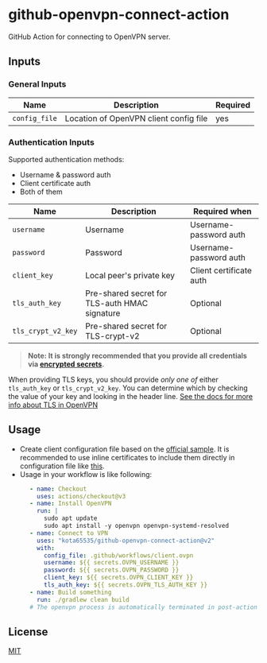 # github-openvpn-connect-action

GitHub Action for connecting to OpenVPN server.

## Inputs

### General Inputs

| Name          | Description                            | Required |
|---------------|----------------------------------------|----------|
| `config_file` | Location of OpenVPN client config file | yes      |

### Authentication Inputs

Supported authentication methods:

- Username & password auth
- Client certificate auth
- Both of them

| Name               | Description                                   | Required when           | 
|--------------------|-----------------------------------------------|-------------------------|
| `username`         | Username                                      | Username-password auth  |
| `password`         | Password                                      | Username-password auth  |
| `client_key`       | Local peer's private key                      | Client certificate auth |
| `tls_auth_key`     | Pre-shared secret for TLS-auth HMAC signature | Optional                |
| `tls_crypt_v2_key` | Pre-shared secret for TLS-crypt-v2            | Optional                |

> **Note: It is strongly recommended that you provide all credentials
via [encrypted secrets](https://docs.github.com/en/actions/security-guides/encrypted-secrets).**

When providing TLS keys, you should provide *only one of* either `tls_auth_key` or `tls_crypt_v2_key`.
You can determine which by checking the value of your key and looking in the header line. 
[See the docs for more info about TLS in OpenVPN](https://openvpn.net/vpn-server-resources/tls-control-channel-security-in-openvpn-access-server)

## Usage

- Create client configuration file based on
  the [official sample](https://github.com/OpenVPN/openvpn/blob/master/sample/sample-config-files/client.conf). It is
  recommended to use inline certificates to include them directly in configuration file
  like [this](https://github.com/kota65535/github-openvpn-connect-action/tree/master/.github/workflows/client.ovpn).
- Usage in your workflow is like following:

```yaml
      - name: Checkout
        uses: actions/checkout@v3
      - name: Install OpenVPN
        run: |
          sudo apt update
          sudo apt install -y openvpn openvpn-systemd-resolved
      - name: Connect to VPN
        uses: "kota65535/github-openvpn-connect-action@v2"
        with:
          config_file: .github/workflows/client.ovpn
          username: ${{ secrets.OVPN_USERNAME }}
          password: ${{ secrets.OVPN_PASSWORD }}
          client_key: ${{ secrets.OVPN_CLIENT_KEY }}
          tls_auth_key: ${{ secrets.OVPN_TLS_AUTH_KEY }}
      - name: Build something
        run: ./gradlew clean build
      # The openvpn process is automatically terminated in post-action phase
```

## License

[MIT](LICENSE)
